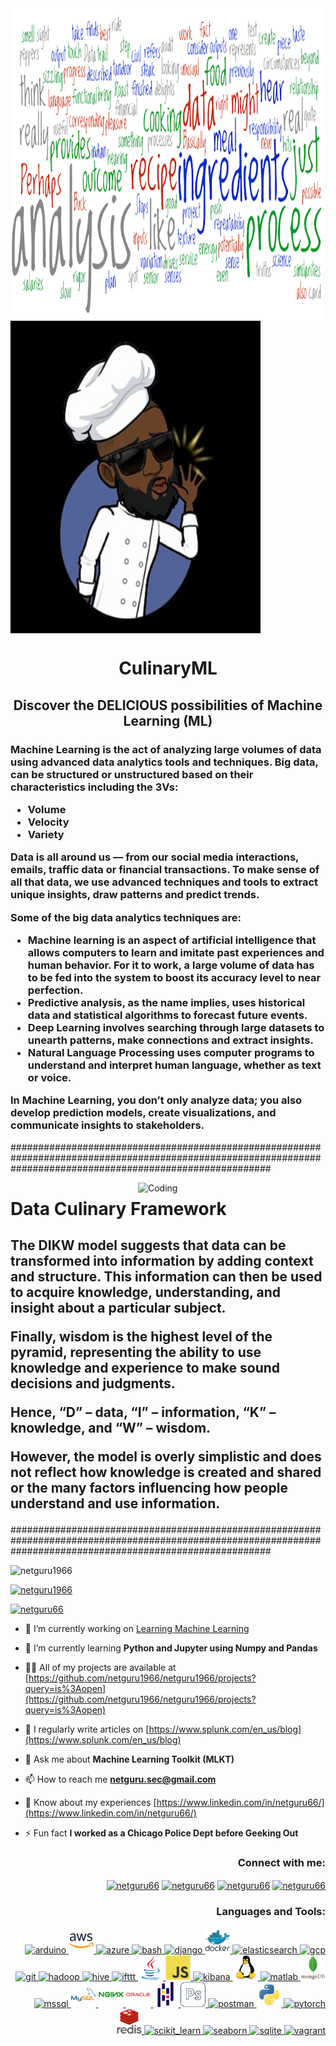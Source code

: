 <img align="left" alt="Coding" height="500" width="500" src="images/data_cloud.png">
<img align="center" alt="Coding" height="500" width="400" src="images/chef.jpg">
<h1 align="center">CulinaryML</h1>
<h2 align="center">Discover the DELICIOUS possibilities of Machine Learning (ML)</h2>

<h3 align="left">Machine Learning is the act of analyzing large volumes of data using advanced data analytics tools and techniques. Big data, can be structured or unstructured based on their characteristics including the 3Vs:

 - Volume
 - Velocity
 - Variety

Data is all around us — from our social media interactions, emails, traffic data or financial transactions. To make sense of all that data, we use advanced techniques and tools to extract unique insights, draw patterns and predict trends. 

Some of the big data analytics techniques are: 

  * Machine learning is an aspect of artificial intelligence that allows computers to learn and imitate past experiences and human behavior. For it to work, a large volume of data has to be fed into the system to boost its accuracy level to near perfection.
  * Predictive analysis, as the name implies, uses historical data and statistical algorithms to forecast future events.
  * Deep Learning involves searching through large datasets to unearth patterns, make connections and extract insights.
  * Natural Language Processing uses computer programs to understand and interpret human language, whether as text or voice.

In Machine Learning, you don’t only analyze data; you also develop prediction models, create visualizations, and communicate insights to stakeholders.</h3>

###############################################################################################################################################################

<img align="right" alt="Coding" width="300" src="https://media.giphy.com/media/Fa69v6AU6oN4i0DZZc/giphy.gif">


<h1 align="left">Data Culinary Framework</h1>

<h2 align="left">
The DIKW model suggests that data can be transformed into information by adding context and structure. This information can then be used to acquire knowledge, understanding, and insight about a particular subject.

Finally, wisdom is the highest level of the pyramid, representing the ability to use knowledge and experience to make sound decisions and judgments.

Hence, “D” – data, “I” – information, “K” – knowledge, and “W” – wisdom.

However, the model is overly simplistic and does not reflect how knowledge is created and shared or the many factors influencing how people understand and use information.</h2>

###############################################################################################################################################################

<p align="left"> <img src="https://komarev.com/ghpvc/?username=netguru1966&label=Profile%20views&color=0e75b6&style=flat" alt="netguru1966" /> </p>

<p align="left"> <a href="https://github.com/ryo-ma/github-profile-trophy"><img src="https://github-profile-trophy.vercel.app/?username=netguru1966" alt="netguru1966" /></a> </p>

<p align="left"> <a href="https://twitter.com/netguru66" target="blank"><img src="https://img.shields.io/twitter/follow/netguru66?logo=twitter&style=for-the-badge" alt="netguru66" /></a> </p>

- 🔭 I’m currently working on [Learning Machine Learning](https://colleges.ccc.edu/event/machine-learning-through-application/)

- 🌱 I’m currently learning **Python and Jupyter using Numpy and Pandas**

- 👨‍💻 All of my projects are available at [https://github.com/netguru1966/netguru1966/projects?query=is%3Aopen](https://github.com/netguru1966/netguru1966/projects?query=is%3Aopen)

- 📝 I regularly write articles on [https://www.splunk.com/en_us/blog](https://www.splunk.com/en_us/blog)

- 💬 Ask me about **Machine Learning Toolkit (MLKT)**

- 📫 How to reach me **netguru.sec@gmail.com**

- 📄 Know about my experiences [https://www.linkedin.com/in/netguru66/](https://www.linkedin.com/in/netguru66/)

- ⚡ Fun fact **I worked as a Chicago Police Dept before Geeking Out**

<h3 align="right">Connect with me:</h3>
<p align="right">
<a href="https://twitter.com/netguru66" target="blank"><img align="center" src="https://raw.githubusercontent.com/rahuldkjain/github-profile-readme-generator/master/src/images/icons/Social/twitter.svg" alt="netguru66" height="30" width="40" /></a>
<a href="https://linkedin.com/in/netguru66" target="blank"><img align="center" src="https://raw.githubusercontent.com/rahuldkjain/github-profile-readme-generator/master/src/images/icons/Social/linked-in-alt.svg" alt="netguru66" height="30" width="40" /></a>
<a href="https://kaggle.com/netguru66" target="blank"><img align="center" src="https://raw.githubusercontent.com/rahuldkjain/github-profile-readme-generator/master/src/images/icons/Social/kaggle.svg" alt="netguru66" height="30" width="40" /></a>
<a href="https://instagram.com/netguru66" target="blank"><img align="center" src="https://raw.githubusercontent.com/rahuldkjain/github-profile-readme-generator/master/src/images/icons/Social/instagram.svg" alt="netguru66" height="30" width="40" /></a>
</p>

<h3 align="right">Languages and Tools:</h3>
<p align="right"> <a href="https://www.arduino.cc/" target="_blank" rel="noreferrer"> <img src="https://cdn.worldvectorlogo.com/logos/arduino-1.svg" alt="arduino" width="40" height="40"/> </a> <a href="https://aws.amazon.com" target="_blank" rel="noreferrer"> <img src="https://raw.githubusercontent.com/devicons/devicon/master/icons/amazonwebservices/amazonwebservices-original-wordmark.svg" alt="aws" width="40" height="40"/> </a> <a href="https://azure.microsoft.com/en-in/" target="_blank" rel="noreferrer"> <img src="https://www.vectorlogo.zone/logos/microsoft_azure/microsoft_azure-icon.svg" alt="azure" width="40" height="40"/> </a> <a href="https://www.gnu.org/software/bash/" target="_blank" rel="noreferrer"> <img src="https://www.vectorlogo.zone/logos/gnu_bash/gnu_bash-icon.svg" alt="bash" width="40" height="40"/> </a> <a href="https://www.djangoproject.com/" target="_blank" rel="noreferrer"> <img src="https://cdn.worldvectorlogo.com/logos/django.svg" alt="django" width="40" height="40"/> </a> <a href="https://www.docker.com/" target="_blank" rel="noreferrer"> <img src="https://raw.githubusercontent.com/devicons/devicon/master/icons/docker/docker-original-wordmark.svg" alt="docker" width="40" height="40"/> </a> <a href="https://www.elastic.co" target="_blank" rel="noreferrer"> <img src="https://www.vectorlogo.zone/logos/elastic/elastic-icon.svg" alt="elasticsearch" width="40" height="40"/> </a> <a href="https://cloud.google.com" target="_blank" rel="noreferrer"> <img src="https://www.vectorlogo.zone/logos/google_cloud/google_cloud-icon.svg" alt="gcp" width="40" height="40"/> </a> <a href="https://git-scm.com/" target="_blank" rel="noreferrer"> <img src="https://www.vectorlogo.zone/logos/git-scm/git-scm-icon.svg" alt="git" width="40" height="40"/> </a> <a href="https://hadoop.apache.org/" target="_blank" rel="noreferrer"> <img src="https://www.vectorlogo.zone/logos/apache_hadoop/apache_hadoop-icon.svg" alt="hadoop" width="40" height="40"/> </a> <a href="https://hive.apache.org/" target="_blank" rel="noreferrer"> <img src="https://www.vectorlogo.zone/logos/apache_hive/apache_hive-icon.svg" alt="hive" width="40" height="40"/> </a> <a href="https://ifttt.com/" target="_blank" rel="noreferrer"> <img src="https://www.vectorlogo.zone/logos/ifttt/ifttt-ar21.svg" alt="ifttt" width="40" height="40"/> </a> <a href="https://www.java.com" target="_blank" rel="noreferrer"> <img src="https://raw.githubusercontent.com/devicons/devicon/master/icons/java/java-original.svg" alt="java" width="40" height="40"/> </a> <a href="https://developer.mozilla.org/en-US/docs/Web/JavaScript" target="_blank" rel="noreferrer"> <img src="https://raw.githubusercontent.com/devicons/devicon/master/icons/javascript/javascript-original.svg" alt="javascript" width="40" height="40"/> </a> <a href="https://www.elastic.co/kibana" target="_blank" rel="noreferrer"> <img src="https://www.vectorlogo.zone/logos/elasticco_kibana/elasticco_kibana-icon.svg" alt="kibana" width="40" height="40"/> </a> <a href="https://www.linux.org/" target="_blank" rel="noreferrer"> <img src="https://raw.githubusercontent.com/devicons/devicon/master/icons/linux/linux-original.svg" alt="linux" width="40" height="40"/> </a> <a href="https://www.mathworks.com/" target="_blank" rel="noreferrer"> <img src="https://upload.wikimedia.org/wikipedia/commons/2/21/Matlab_Logo.png" alt="matlab" width="40" height="40"/> </a> <a href="https://www.mongodb.com/" target="_blank" rel="noreferrer"> <img src="https://raw.githubusercontent.com/devicons/devicon/master/icons/mongodb/mongodb-original-wordmark.svg" alt="mongodb" width="40" height="40"/> </a> <a href="https://www.microsoft.com/en-us/sql-server" target="_blank" rel="noreferrer"> <img src="https://www.svgrepo.com/show/303229/microsoft-sql-server-logo.svg" alt="mssql" width="40" height="40"/> </a> <a href="https://www.mysql.com/" target="_blank" rel="noreferrer"> <img src="https://raw.githubusercontent.com/devicons/devicon/master/icons/mysql/mysql-original-wordmark.svg" alt="mysql" width="40" height="40"/> </a> <a href="https://www.nginx.com" target="_blank" rel="noreferrer"> <img src="https://raw.githubusercontent.com/devicons/devicon/master/icons/nginx/nginx-original.svg" alt="nginx" width="40" height="40"/> </a> <a href="https://www.oracle.com/" target="_blank" rel="noreferrer"> <img src="https://raw.githubusercontent.com/devicons/devicon/master/icons/oracle/oracle-original.svg" alt="oracle" width="40" height="40"/> </a> <a href="https://pandas.pydata.org/" target="_blank" rel="noreferrer"> <img src="https://raw.githubusercontent.com/devicons/devicon/2ae2a900d2f041da66e950e4d48052658d850630/icons/pandas/pandas-original.svg" alt="pandas" width="40" height="40"/> </a> <a href="https://www.photoshop.com/en" target="_blank" rel="noreferrer"> <img src="https://raw.githubusercontent.com/devicons/devicon/master/icons/photoshop/photoshop-line.svg" alt="photoshop" width="40" height="40"/> </a> <a href="https://postman.com" target="_blank" rel="noreferrer"> <img src="https://www.vectorlogo.zone/logos/getpostman/getpostman-icon.svg" alt="postman" width="40" height="40"/> </a> <a href="https://www.python.org" target="_blank" rel="noreferrer"> <img src="https://raw.githubusercontent.com/devicons/devicon/master/icons/python/python-original.svg" alt="python" width="40" height="40"/> </a> <a href="https://pytorch.org/" target="_blank" rel="noreferrer"> <img src="https://www.vectorlogo.zone/logos/pytorch/pytorch-icon.svg" alt="pytorch" width="40" height="40"/> </a> <a href="https://redis.io" target="_blank" rel="noreferrer"> <img src="https://raw.githubusercontent.com/devicons/devicon/master/icons/redis/redis-original-wordmark.svg" alt="redis" width="40" height="40"/> </a> <a href="https://scikit-learn.org/" target="_blank" rel="noreferrer"> <img src="https://upload.wikimedia.org/wikipedia/commons/0/05/Scikit_learn_logo_small.svg" alt="scikit_learn" width="40" height="40"/> </a> <a href="https://seaborn.pydata.org/" target="_blank" rel="noreferrer"> <img src="https://seaborn.pydata.org/_images/logo-mark-lightbg.svg" alt="seaborn" width="40" height="40"/> </a> <a href="https://www.sqlite.org/" target="_blank" rel="noreferrer"> <img src="https://www.vectorlogo.zone/logos/sqlite/sqlite-icon.svg" alt="sqlite" width="40" height="40"/> </a> <a href="https://www.vagrantup.com/" target="_blank" rel="noreferrer"> <img src="https://www.vectorlogo.zone/logos/vagrantup/vagrantup-icon.svg" alt="vagrant" width="40" height="40"/> </a> </p>


